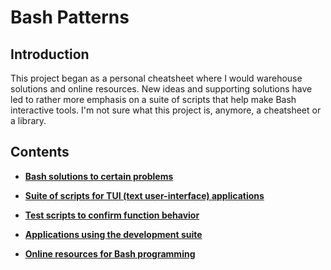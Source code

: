 # Bash Patterns

## Introduction

This project began as a personal cheatsheet where I would warehouse
solutions and online resources.  New ideas and supporting solutions have
led to rather more emphasis on a suite of scripts that help make Bash
interactive tools.  I'm not sure what this project is, anymore, a
cheatsheet or a library.

## Contents

- **[Bash solutions to certain problems][cheats]**  

- **[Suite of scripts for TUI (text user-interface) applications][tui]**  

- **[Test scripts to confirm function behavior][tests]**

- **[Applications using the development suite][apps]**

- **[Online resources for Bash programming][online]**


[cheats]:   <README.d/cheats.md>           "Bash solutions"
[tui]:      <README.d/tui_sources.md>      "TUI sources"
[tests]:    <README.d/test_scripts.md>     "test scripts"
[apps]:     <README.d/sample_apps.md>      "sample apps"
[online]:   <README.d/online_resources.md> "online resources"